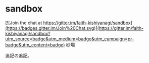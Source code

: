 # sandbox

[![Join the chat at https://gitter.im/faith-kishiyanagi/sandbox](https://badges.gitter.im/Join%20Chat.svg)](https://gitter.im/faith-kishiyanagi/sandbox?utm_source=badge&utm_medium=badge&utm_campaign=pr-badge&utm_content=badge)
砂場

追記の追記。
